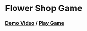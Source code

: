<h1>Flower Shop Game</h1>

 ### [Demo Video](https://drive.google.com/file/d/1EVLoGz2O23oW_35Zq668DF4lF108nKdO/view?usp=sharing) / [Play Game](https://drive.google.com/drive/folders/1qmAVLc3FvIUQtZoJL6lEJ8vG1LgTGeI2?usp=sharing)
 
<!--
 ```diff
- text in red
+ text in green
! text in orange
# text in gray
@@ text in purple (and bold)@@
```
--!>
